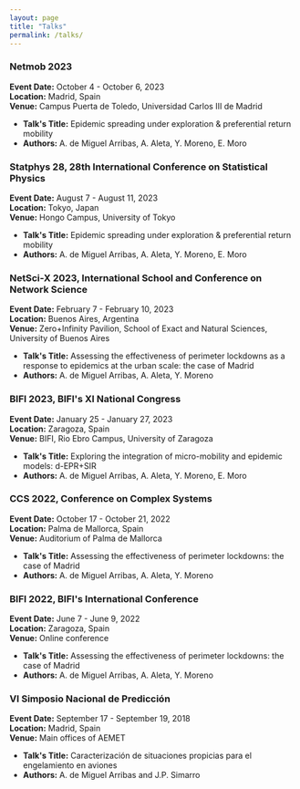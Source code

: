 ```yaml
---
layout: page
title: "Talks"
permalink: /talks/
---
```


### Netmob 2023
**Event Date:** October 4 - October 6, 2023  
**Location:** Madrid, Spain  
**Venue:** Campus Puerta de Toledo, Universidad Carlos III de Madrid  
- **Talk's Title:** Epidemic spreading under exploration & preferential return mobility  
- **Authors:** A. de Miguel Arribas, A. Aleta, Y. Moreno, E. Moro  

### Statphys 28, 28th International Conference on Statistical Physics
**Event Date:** August 7 - August 11, 2023  
**Location:** Tokyo, Japan  
**Venue:** Hongo Campus, University of Tokyo  
- **Talk's Title:** Epidemic spreading under exploration & preferential return mobility  
- **Authors:** A. de Miguel Arribas, A. Aleta, Y. Moreno, E. Moro  

### NetSci-X 2023, International School and Conference on Network Science
**Event Date:** February 7 - February 10, 2023  
**Location:** Buenos Aires, Argentina  
**Venue:** Zero+Infinity Pavilion, School of Exact and Natural Sciences, University of Buenos Aires  
- **Talk's Title:** Assessing the effectiveness of perimeter lockdowns as a response to epidemics at the urban scale: the case of Madrid  
- **Authors:** A. de Miguel Arribas, A. Aleta, Y. Moreno  

### BIFI 2023, BIFI's XI National Congress
**Event Date:** January 25 - January 27, 2023  
**Location:** Zaragoza, Spain  
**Venue:** BIFI, Rio Ebro Campus, University of Zaragoza  
- **Talk's Title:** Exploring the integration of micro-mobility and epidemic models: d-EPR+SIR  
- **Authors:** A. de Miguel Arribas, A. Aleta, Y. Moreno, E. Moro  

### CCS 2022, Conference on Complex Systems
**Event Date:** October 17 - October 21, 2022  
**Location:** Palma de Mallorca, Spain  
**Venue:** Auditorium of Palma de Mallorca  
- **Talk's Title:** Assessing the effectiveness of perimeter lockdowns: the case of Madrid  
- **Authors:** A. de Miguel Arribas, A. Aleta, Y. Moreno  

### BIFI 2022, BIFI's International Conference
**Event Date:** June 7 - June 9, 2022  
**Location:** Zaragoza, Spain  
**Venue:** Online conference  
- **Talk's Title:** Assessing the effectiveness of perimeter lockdowns: the case of Madrid  
- **Authors:** A. de Miguel Arribas, A. Aleta, Y. Moreno  

### VI Simposio Nacional de Predicción
**Event Date:** September 17 - September 19, 2018  
**Location:** Madrid, Spain  
**Venue:** Main offices of AEMET  
- **Talk's Title:** Caracterización de situaciones propicias para el engelamiento en aviones  
- **Authors:** A. de Miguel Arribas and J.P. Simarro  

